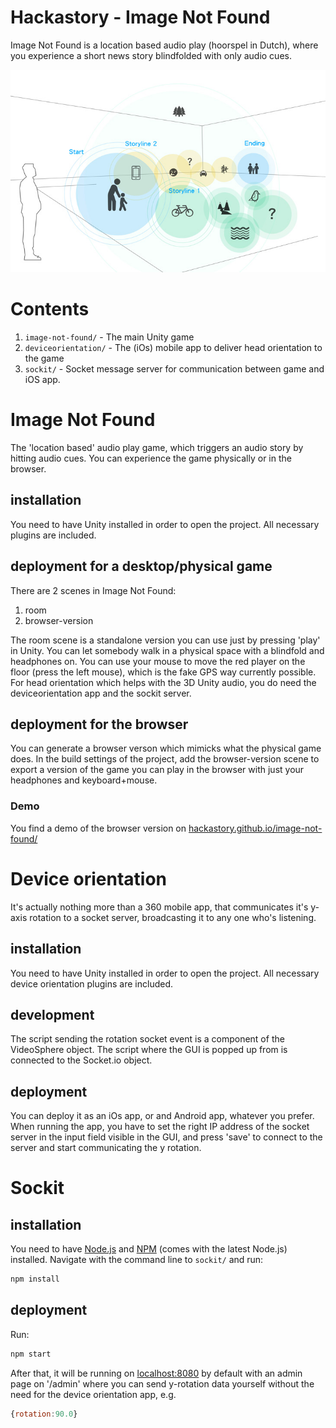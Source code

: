# Hackastory - Image Not Found

Image Not Found is a location based audio play (hoorspel in Dutch), where you
experience a short news story blindfolded with only audio cues.

![Image Not Found exhibition screenshot](/ImageNotFound.jpg?raw=true)

# Contents

1.  `image-not-found/` - The main Unity game
2.  `deviceorientation/` - The (iOs) mobile app to deliver head orientation to the game
3.  `sockit/` - Socket message server for communication between game and iOS app.

# Image Not Found
The 'location based' audio play game, which triggers an audio story by hitting audio
cues. You can experience the game physically or in the browser.

## installation
You need to have Unity installed in order to open the project. All necessary plugins 
are included.

## deployment for a desktop/physical game
There are 2 scenes in Image Not Found:

1.  room
2.  browser-version

The room scene is a standalone version you can use just by pressing 'play' in
Unity. You can let somebody walk in a physical space with a blindfold and headphones
on.
You can use your mouse to move the red player on the floor (press the left mouse), 
which is the fake GPS way currently possible. For head orientation which helps with the 3D
Unity audio, you do need the deviceorientation app and the sockit server.


## deployment for the browser
You can generate a browser verson which mimicks what the physical game does.
In the build settings of the project, add the browser-version scene to export a
version of the game you can play in the browser with just your headphones and
keyboard+mouse.

### Demo
You find a demo of the browser version on 
[hackastory.github.io/image-not-found/](https://hackastory.github.io/image-not-found/)



# Device orientation
It's actually nothing more than a 360 mobile app, that communicates it's y-axis 
rotation to a socket server, broadcasting it to any one who's listening.

## installation
You need to have Unity installed in order to open the project. All necessary device
orientation plugins are included.

## development
The script sending the rotation socket event is a component of the VideoSphere object.
The script where the GUI is popped up from is connected to the Socket.io object. 

## deployment
You can deploy it as an iOs app, or and Android app, whatever you prefer.
When running the app, you have to set the right IP address of the socket server
in the input field visible in the GUI, and press 'save' to connect to the server
and start communicating the y rotation.



# Sockit

## installation
You need to have [Node.js](https://nodejs.org/en/) and [NPM](https://github.com/npm/npm) 
(comes with the latest Node.js) installed. Navigate with the command line to `sockit/` 
and run:

```bash
npm install
```

## deployment

Run:

```bash
npm start
```

After that, it will be running on [localhost:8080](http://localhost:8080/admin)
by default with an admin page on '/admin' where you can send y-rotation data
yourself without the need for the device orientation app, e.g.

```javascript
{rotation:90.0}
```